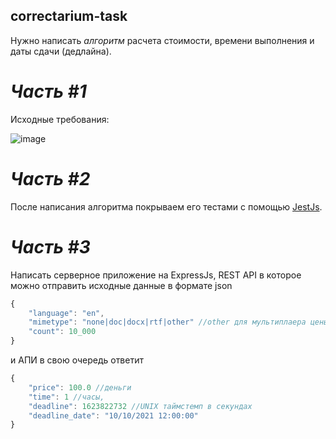 ## correctarium-task
Нужно написать *алгоритм* расчета стоимости, времени выполнения и даты сдачи (дедлайна).
# *Часть #1*
Исходные требования:

![image](https://user-images.githubusercontent.com/69160081/150163299-b33a4c97-40f6-4307-86fe-ee02ef93bedb.png)
# *Часть #2*
После написания алгоритма покрываем его тестами с помощью [JestJs](https://jestjs.io).
# *Часть #3*
Написать серверное приложение на ExpressJs, REST API в которое можно отправить исходные данные в формате json

```jsx
{
	"language": "en",
	"mimetype": "none|doc|docx|rtf|other" //other для мультиплаера цены 1.2
	"count": 10_000
}
```
и АПИ в свою очередь ответит

```jsx
{
	"price": 100.0 //деньги
	"time": 1 //часы,
	"deadline": 1623822732 //UNIX таймстемп в секундах
	"deadline_date": "10/10/2021 12:00:00"
}
```

